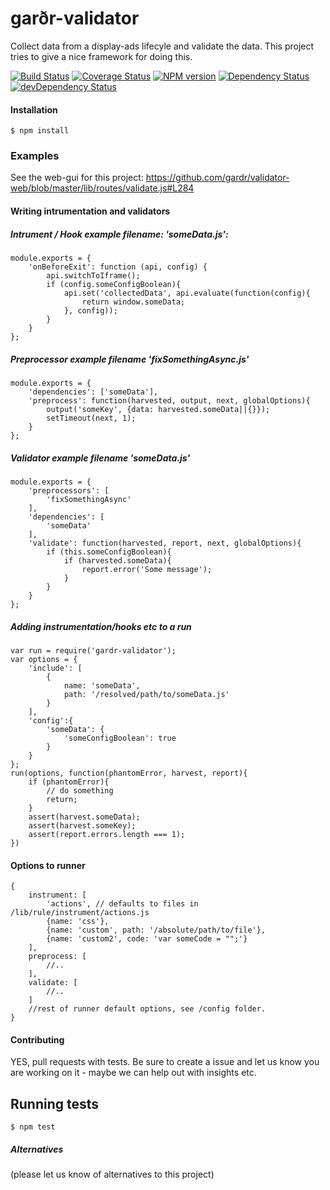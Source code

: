 garðr-validator
=========

Collect data from a display-ads lifecyle and validate the data. This project tries to give a nice framework for doing this.

[![Build Status](https://travis-ci.org/gardr/validator.png)](https://travis-ci.org/gardr/validator)
[![Coverage Status](https://coveralls.io/repos/gardr/validator/badge.png)](https://coveralls.io/r/gardr/validator)
[![NPM version](https://badge.fury.io/js/gardr-validator.png)](http://badge.fury.io/js/gardr-validator)
[![Dependency Status](https://david-dm.org/gardr/validator.png)](https://david-dm.org/gardr/validator)
[![devDependency Status](https://david-dm.org/gardr/validator/dev-status.png)](https://david-dm.org/gardr/validator#info=devDependencies)

#### Installation

	$ npm install

### Examples

See the web-gui for this project: https://github.com/gardr/validator-web/blob/master/lib/routes/validate.js#L284


#### Writing intrumentation and validators

##### Intrument / Hook example filename: 'someData.js':
    module.exports = {
        'onBeforeExit': function (api, config) {
            api.switchToIframe();
            if (config.someConfigBoolean){
                api.set('collectedData', api.evaluate(function(config){
                    return window.someData;
                }, config));
            }
        }
    };

##### Preprocessor example filename 'fixSomethingAsync.js'
    module.exports = {
        'dependencies': ['someData'],
        'preprocess': function(harvested, output, next, globalOptions){
            output('someKey', {data: harvested.someData||{}});
            setTimeout(next, 1);
        }
    };

##### Validator example filename 'someData.js'
    module.exports = {
        'preprocessors': [
            'fixSomethingAsync'
        ],
        'dependencies': [
            'someData'
        ],
        'validate': function(harvested, report, next, globalOptions){
            if (this.someConfigBoolean){
                if (harvested.someData){
                    report.error('Some message');
                }
            }
        }
    };

##### Adding instrumentation/hooks etc to a run

    var run = require('gardr-validator');
    var options = {
        'include': [
            {
                name: 'someData',
                path: '/resolved/path/to/someData.js'
            }
        ],
        'config':{
            'someData': {
                'someConfigBoolean': true
            }
        }
    };
    run(options, function(phantomError, harvest, report){
        if (phantomError){
            // do something
            return;
        }
        assert(harvest.someData);
        assert(harvest.someKey);
        assert(report.errors.length === 1);
    })

#### Options to runner
    {
        instrument: [
            'actions', // defaults to files in /lib/rule/instrument/actions.js
            {name: 'css'},
            {name: 'custom', path: '/absolute/path/to/file'},
            {name: 'custom2', code: 'var someCode = "";'}
        ],
        preprocess: [
            //..
        ],
        validate: [
            //..
        ]
        //rest of runner default options, see /config folder.
    }


#### Contributing
YES, pull requests with tests. Be sure to create a issue and let us know you are working on it - maybe we can help out with insights etc.

## Running tests

	$ npm test

##### Alternatives

(please let us know of alternatives to this project)
